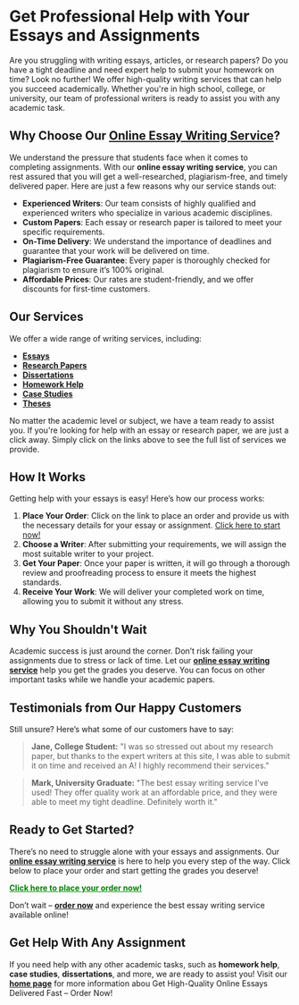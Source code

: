 <h1>Get Professional Help with Your Essays and Assignments</h1>

<p>Are you struggling with writing essays, articles, or research papers? Do you have a tight deadline and need expert help to submit your homework on time? Look no further! We offer high-quality writing services that can help you succeed academically. Whether you're in high school, college, or university, our team of professional writers is ready to assist you with any academic task.</p>

<h2>Why Choose Our <a href="https://tinyurl.com/topessay?keyword=online+essays"><strong>Online Essay Writing Service</strong></a>?</h2>

<p>We understand the pressure that students face when it comes to completing assignments. With our <strong>online essay writing service</strong>, you can rest assured that you will get a well-researched, plagiarism-free, and timely delivered paper. Here are just a few reasons why our service stands out:</p>

<ul>
    <li><strong>Experienced Writers</strong>: Our team consists of highly qualified and experienced writers who specialize in various academic disciplines.</li>
    <li><strong>Custom Papers</strong>: Each essay or research paper is tailored to meet your specific requirements.</li>
    <li><strong>On-Time Delivery</strong>: We understand the importance of deadlines and guarantee that your work will be delivered on time.</li>
    <li><strong>Plagiarism-Free Guarantee</strong>: Every paper is thoroughly checked for plagiarism to ensure it’s 100% original.</li>
    <li><strong>Affordable Prices</strong>: Our rates are student-friendly, and we offer discounts for first-time customers.</li>
</ul>

<h2>Our Services</h2>

<p>We offer a wide range of writing services, including:</p>

<ul>
    <li><a href="https://tinyurl.com/topessay?keyword=online+essays"><strong>Essays</strong></a></li>
    <li><a href="https://tinyurl.com/topessay?keyword=online+essays"><strong>Research Papers</strong></a></li>
    <li><a href="https://tinyurl.com/topessay?keyword=online+essays"><strong>Dissertations</strong></a></li>
    <li><a href="https://tinyurl.com/topessay?keyword=online+essays"><strong>Homework Help</strong></a></li>
    <li><a href="https://tinyurl.com/topessay?keyword=online+essays"><strong>Case Studies</strong></a></li>
    <li><a href="https://tinyurl.com/topessay?keyword=online+essays"><strong>Theses</strong></a></li>
</ul>

<p>No matter the academic level or subject, we have a team ready to assist you. If you're looking for help with an essay or research paper, we are just a click away. Simply click on the links above to see the full list of services we provide.</p>

<h2>How It Works</h2>

<p>Getting help with your essays is easy! Here’s how our process works:</p>

<ol>
    <li><strong>Place Your Order</strong>: Click on the link to place an order and provide us with the necessary details for your essay or assignment. <a href="https://tinyurl.com/topessay?keyword=online+essays">Click here to start now!</a></li>
    <li><strong>Choose a Writer</strong>: After submitting your requirements, we will assign the most suitable writer to your project.</li>
    <li><strong>Get Your Paper</strong>: Once your paper is written, it will go through a thorough review and proofreading process to ensure it meets the highest standards.</li>
    <li><strong>Receive Your Work</strong>: We will deliver your completed work on time, allowing you to submit it without any stress.</li>
</ol>

<h2>Why You Shouldn't Wait</h2>

<p>Academic success is just around the corner. Don’t risk failing your assignments due to stress or lack of time. Let our <strong><a href="https://tinyurl.com/topessay?keyword=online+essays">online essay writing service</a></strong> help you get the grades you deserve. You can focus on other important tasks while we handle your academic papers.</p>

<h2>Testimonials from Our Happy Customers</h2>

<p>Still unsure? Here’s what some of our customers have to say:</p>

<blockquote>
    <p><strong>Jane, College Student:</strong> "I was so stressed out about my research paper, but thanks to the expert writers at this site, I was able to submit it on time and received an A! I highly recommend their services."</p>
</blockquote>

<blockquote>
    <p><strong>Mark, University Graduate:</strong> "The best essay writing service I've used! They offer quality work at an affordable price, and they were able to meet my tight deadline. Definitely worth it."</p>
</blockquote>

<h2>Ready to Get Started?</h2>

<p>There’s no need to struggle alone with your essays and assignments. Our <strong><a href="https://tinyurl.com/topessay?keyword=online+essays">online essay writing service</a></strong> is here to help you every step of the way. Click below to place your order and start getting the grades you deserve!</p>

<p><a href="https://tinyurl.com/topessay?keyword=online+essays" style="font-weight: bold; color: green;">Click here to place your order now!</a></p>

<p>Don’t wait – <strong><a href="https://tinyurl.com/topessay?keyword=online+essays">order now</a></strong> and experience the best essay writing service available online!</p>

<h2>Get Help With Any Assignment</h2>

<p>If you need help with any other academic tasks, such as <strong>homework help</strong>, <strong>case studies</strong>, <strong>dissertations</strong>, and more, we are ready to assist you! Visit our <a href="https://tinyurl.com/topessay?keyword=online+essays"><strong>home page</strong></a> for more information abou
Get High-Quality Online Essays Delivered Fast – Order Now!
